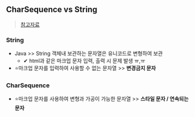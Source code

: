 ## CharSequence vs String
> [참고자료](https://m.blog.naver.com/PostView.naver?isHttpsRedirect=true&blogId=elder815&logNo=220442548728)
### String
- Java >> String 객체내 보관하는 문자열은 유니코드로 변형하여 보관 
  - ✔ html과 같은 마크업 문자 입력, 출력 시 문제 발생 ㅠ,ㅠ
- ⭐마크업 문자를 입력하여 사용할 수 없는 문자열 >> **변경금지 문자**

### CharSequence
- ⭐마크업 문자를 사용하여 변형과 가공이 가능한 문자열 >> **스타일 문자 / 연속되는 문자**
